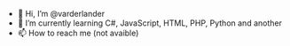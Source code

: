 - 👋 Hi, I’m @varderlander
- 🌱 I’m currently learning C#, JavaScript, HTML, PHP, Python and another
- 📫 How to reach me (not avaible)

<!---
varderlander/varderlander is a ✨ special ✨ repository because its `README.md` (this file) appears on your GitHub profile.
You can click the Preview link to take a look at your changes.
--->
